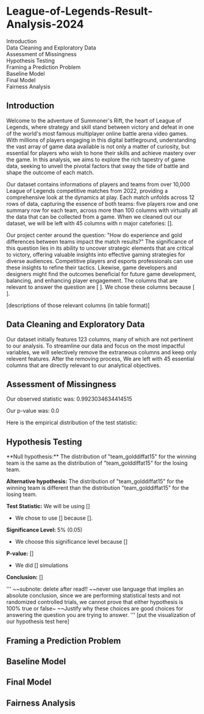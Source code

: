 <h1 id = "0"> League-of-Legends-Result-Analysis-2024 </h1>
<head> 
<style>a{TEXT-DECORATION:none}</style> 
</head>
<a href = "#1"> Introduction </a><br>
<a href = "#2"> Data Cleaning and Exploratory Data </a><br>
<a href = "#3"> Assessment of Missingness </a><br>
<a href = "#4"> Hypothesis Testing </a><br>
<a href = "#5"> Framing a Prediction Problem </a><br>
<a href = "#6"> Baseline Model </a><br>
<a href = "#7"> Final Model </a><br>
<a href = "#8">Fairness Analysis</a><br>

 
<h2 id = "1"> Introduction </h2>
Welcome to the adventure of Summoner's Rift, the heart of League of Legends, where strategy and skill stand between victory and defeat in one of the world's most famous multiplayer online battle arena video games. With millions of players engaging in this digital battleground, understanding the vast array of game data available is not only a matter of curiosity, but essential for players who wish to hone their skills and achieve mastery over the game. In this analysis, we aims to explore the rich tapestry of game data, seeking to unveil the pivotal factors that sway the tide of battle and shape the outcome of each match.

Our dataset contains informations of players and teams from over 10,000 League of Legends competitive matches from 2022, providing a comprehensive look at the dynamics at play. Each match unfolds across 12 rows of data, capturing the essence of both teams: five players row and one summary row for each team, across more than 100 columns with virtually all the data that can be collected from a game. When we cleaned out our dataset, we will be left with 45 columns with n major catefories: [].

Our project center around the question: "How do experience and gold differences between teams impact the match results?" The significance of this question lies in its ability to uncover strategic elements that are critical to victory, offering valuable insights into effective gaming strategies for diverse audiences. Competitive players and esports professionals can use these insights to refine their tactics. Likewise, game developers and designers might find the outcomes beneficial for future game development, balancing, and enhancing player engagement. The columns that are relevant to answer the question are [ ]. We chose these columns because [ ].

[descriptions of those relevant columns (in table format)]

<h2 id = "2"> Data Cleaning and Exploratory Data </h2>
Our dataset initially features 123 columns, many of which are not pertinent to our analysis. To streamline our data and focus on the most impactful variables, we will selectively remove the extraneous columns and keep only relevent features. After the removing process, We are left with 45 essential columns that are directly relevant to our analytical objectives.


<h2 id = "3"> Assessment of Missingness </h2>



Our observed statistic was: 0.9923034634414515

Our p-value was: 0.0

Here is the empirical distribution of the test statistic:



<h2 id = "4"> Hypothesis Testing </h2>
**Null hypothesis:** The distribution of "team_golddiffat15" for the winning team is the same as the distribution of "team_golddiffat15" for the losing team.

**Alternative hypothesis:** The distribution of "team_golddiffat15" for the winning team is different than the distribution "team_golddiffat15" for the losing team.

**Test Statistic:** We will be using []
  * We chose to use [] because [].

**Significance Level:** 5% (0.05)
  * We choose this significance level because []

**P-value:** []
  * We did [] simulations

**Conclusion:** []

'''
~~subnote: delete after read!!
~~never use language that implies an absolute conclusion, since we are performing statistical tests and not randomized controlled trials, we cannot prove that either hypothesis is 100% true or false~
~~Justify why these choices are good choices for answering the question you are trying to answer.
'''
[put the visualization of our hypothesis test here]

<h2 id = "5"> Framing a Prediction Problem </h2>
<h2 id = "6"> Baseline Model </h2>
<h2 id = "7"> Final Model </h2>
<h2 id = "8"> Fairness Analysis </h2>
